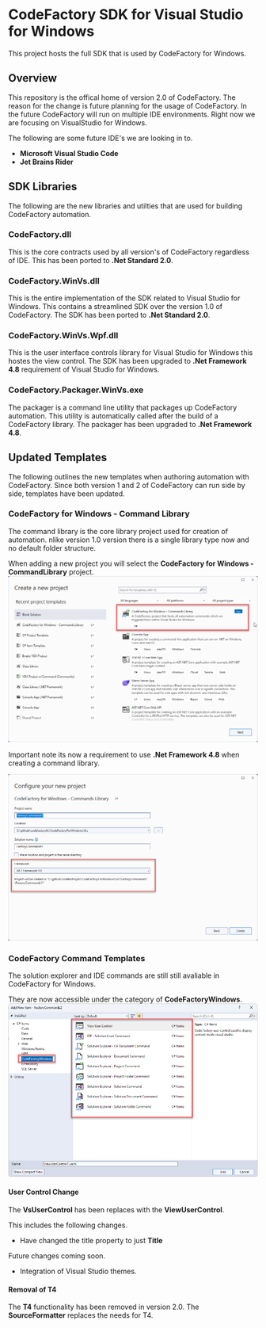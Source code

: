 # CodeFactory SDK for Visual Studio for Windows

This project hosts the full SDK that is used by CodeFactory for Windows. 

## Overview
This repository is the offical home of version 2.0 of CodeFactory. 
The reason for the change is future planning for the usage of CodeFactory. 
In the future CodeFactory will run on multiple IDE environments.
Right now we are focusing on VisualStudio for Windows.

The following are some future IDE's we are looking in to.
- **Microsoft Visual Studio Code**
- **Jet Brains Rider**

## SDK Libraries
The following are the new libraries and utilties that are used for building CodeFactory automation.

### CodeFactory.dll
This is the core contracts used by all version's of CodeFactory regardless of IDE. This has been ported to **.Net Standard 2.0**.

### CodeFactory.WinVs.dll
This is the entire implementation of the SDK related to Visual Studio for Windows. This contains a streamlined SDK over the version 1.0 of CodeFactory. 
The SDK has been ported to **.Net Standard 2.0**.

### CodeFactory.WinVs.Wpf.dll
This is the user interface controls library for Visual Studio for Windows this hostes the view control.
The SDK has been upgraded to **.Net Framework 4.8** requirement of Visual Studio for Windows.

### CodeFactory.Packager.WinVs.exe
The packager is a command line utility that packages up CodeFactory automation. 
This utility is automatically called after the build of a CodeFactory library.
The packager has been upgraded to **.Net Framework 4.8**.

## Updated Templates
The following outlines the new templates when authoring automation with CodeFactory. 
Since both version 1 and 2 of CodeFactory can run side by side, templates have been updated.

### CodeFactory for Windows - Command Library
The command library is the core library project used for creation of automation. 
nlike version 1.0 version there is a single library type now and no default folder structure.

When adding a new project you will select the **CodeFactory for Windows - CommandLibrary** project.
![](./NewProject.png)

Important note its now a requirement to use **.Net Framework 4.8** when creating a command library.

![](./NewProjectFramework48.png)

### CodeFactory Command Templates
The solution explorer and IDE commands are still still avaliable in CodeFactory for Windows. 

They are now accessible under the category of **CodeFactoryWindows**.
![](./AddProjectItem.png)

#### User Control Change
The **VsUserControl** has been replaces with the **ViewUserControl**. 

This includes the following changes.
- Have changed the title property to just **Title**

Future changes coming soon.
 - Integration of Visual Studio themes.

#### Removal of T4
The **T4** functionality has been removed in version 2.0. The **SourceFormatter** replaces the needs for T4.
